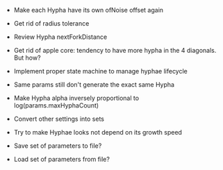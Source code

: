 - Make each Hypha have its own ofNoise offset again
- Get rid of radius tolerance
- Review Hypha nextForkDistance
- Get rid of apple core: tendency to have more hypha in the 4 diagonals. But how?
- Implement proper state machine to manage hyphae lifecycle
- Same params still don't generate the exact same Hypha
- Make Hypha alpha inversely proportional to log(params.maxHyphaCount)

- Convert other settings into sets
- Try to make Hyphae looks not depend on its growth speed

- Save set of parameters to file?
- Load set of parameters from file?
